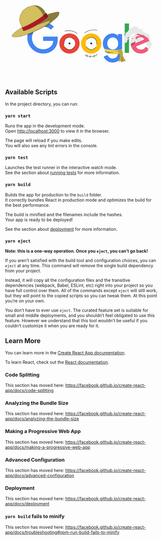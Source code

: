 <p align="center">
  <img width="460" height="300" src="data:image/svg+xml;base64,PD94bWwgdmVyc2lvbj0iMS4wIiBlbmNvZGluZz0iVVRGLTgiPz4KPCFET0NUWVBFIHN2ZyBQVUJM%0D%0ASUMgIi0vL1czQy8vRFREIFNWRyAxLjEvL0VOIiAiaHR0cDovL3d3dy53My5vcmcvR3JhcGhpY3Mv%0D%0AU1ZHLzEuMS9EVEQvc3ZnMTEuZHRkIj4KPCEtLSBDcmVhdG9yOiBDb3JlbERSQVcgMjAxOCAoNjQg%0D%0AQml0IFZlcnPDo28gZGUgYXZhbGlhw6fDo28pIC0tPgo8c3ZnIHhtbG5zPSJodHRwOi8vd3d3Lncz%0D%0ALm9yZy8yMDAwL3N2ZyIgeG1sOnNwYWNlPSJwcmVzZXJ2ZSIgd2lkdGg9IjgxLjc2MzltbSIgaGVp%0D%0AZ2h0PSIzMy40Nzg3bW0iIHZlcnNpb249IjEuMSIgc3R5bGU9InNoYXBlLXJlbmRlcmluZzpnZW9t%0D%0AZXRyaWNQcmVjaXNpb247IHRleHQtcmVuZGVyaW5nOmdlb21ldHJpY1ByZWNpc2lvbjsgaW1hZ2Ut%0D%0AcmVuZGVyaW5nOm9wdGltaXplUXVhbGl0eTsgZmlsbC1ydWxlOmV2ZW5vZGQ7IGNsaXAtcnVsZTpl%0D%0AdmVub2RkIgp2aWV3Qm94PSIwIDAgNjMyOC40NCAyNTkxLjIxIgogeG1sbnM6eGxpbms9Imh0dHA6%0D%0ALy93d3cudzMub3JnLzE5OTkveGxpbmsiPgogPGRlZnM+CiAgPHN0eWxlIHR5cGU9InRleHQvY3Nz%0D%0AIj4KICAgPCFbQ0RBVEFbCiAgICAuc3RyMCB7c3Ryb2tlOiMzNzM0MzU7c3Ryb2tlLXdpZHRoOjE1%0D%0ALjQ4O3N0cm9rZS1taXRlcmxpbWl0OjIyLjkyNTZ9CiAgICAuZmlsNSB7ZmlsbDpub25lfQogICAg%0D%0ALmZpbDIwIHtmaWxsOiNFN0U4RTh9CiAgICAuZmlsMTMge2ZpbGw6IzM3MzQzNX0KICAgIC5maWwx%0D%0ANyB7ZmlsbDojMzRBODUzfQogICAgLmZpbDQge2ZpbGw6IzNENjRBNn0KICAgIC5maWw2IHtmaWxs%0D%0AOiMzRDY0QTZ9CiAgICAuZmlsMiB7ZmlsbDojNDI4NUY0fQogICAgLmZpbDEyIHtmaWxsOiM4NzE1%0D%0AMTh9CiAgICAuZmlsMTAge2ZpbGw6Izg5N0EzRX0KICAgIC5maWwxNCB7ZmlsbDojOEE3QjQwfQog%0D%0AICAgLmZpbDExIHtmaWxsOiNBRDE5MkF9CiAgICAuZmlsMTgge2ZpbGw6I0IwNEU2NX0KICAgIC5m%0D%0AaWwxOSB7ZmlsbDojQjA0RTY1fQogICAgLmZpbDE2IHtmaWxsOiNCQUE2NDR9CiAgICAuZmlsOSB7%0D%0AZmlsbDojRDJCRDYyfQogICAgLmZpbDgge2ZpbGw6I0QzQkY1RX0KICAgIC5maWw3IHtmaWxsOiNE%0D%0ANEMwNUZ9CiAgICAuZmlsMCB7ZmlsbDojRUE0MzM1fQogICAgLmZpbDE1IHtmaWxsOiNFQkQxNEF9%0D%0ACiAgICAuZmlsMyB7ZmlsbDojRUU1QjdEfQogICAgLmZpbDEge2ZpbGw6I0ZCQkMwNX0KICAgXV0+%0D%0ACiAgPC9zdHlsZT4KIDwvZGVmcz4KIDxnIGlkPSJDYW1hZGFfeDAwMjBfMSI+CiAgPG1ldGFkYXRh%0D%0AIGlkPSJDb3JlbENvcnBJRF8wQ29yZWwtTGF5ZXIiLz4KICA8ZyBpZD0iXzIwOTg2NTQ4NDU2OTYi%0D%0APgogICA8cGF0aCBjbGFzcz0iZmlsMCIgZD0iTTMwNjYuNDQgMTczMC4xYzAsMjYxLjUxIC0yMDQu%0D%0ANTgsNDU0LjIyIC00NTUuNjUsNDU0LjIyIC0yNTEuMDcsMCAtNDU1LjY1LC0xOTIuNyAtNDU1LjY1%0D%0ALC00NTQuMjIgMCwtMjYzLjM1IDIwNC41OCwtNDU0LjIyIDQ1NS42NSwtNDU0LjIyIDI1MS4wNyww%0D%0AIDQ1NS42NSwxOTAuODYgNDU1LjY1LDQ1NC4yMnptLTE5OS40NiAwYzAsLTE2My40MiAtMTE4LjU3%0D%0ALC0yNzUuMjMgLTI1Ni4xOCwtMjc1LjIzIC0xMzcuNjIsMCAtMjU2LjE4LDExMS44MSAtMjU2LjE4%0D%0ALDI3NS4yMyAwLDE2MS43OCAxMTguNTcsMjc1LjIzIDI1Ni4xOCwyNzUuMjMgMTM3LjYyLDAgMjU2%0D%0ALjE4LC0xMTMuNjUgMjU2LjE4LC0yNzUuMjN6Ii8+CiAgIDxwYXRoIGNsYXNzPSJmaWwxIiBkPSJN%0D%0ANDA0OS40IDE3MzAuMWMwLDI2MS41MSAtMjA0LjU4LDQ1NC4yMiAtNDU1LjY1LDQ1NC4yMiAtMjUx%0D%0ALjA3LDAgLTQ1NS42NSwtMTkyLjcgLTQ1NS42NSwtNDU0LjIyIDAsLTI2My4xNSAyMDQuNTgsLTQ1%0D%0ANC4yMiA0NTUuNjUsLTQ1NC4yMiAyNTEuMDcsMCA0NTUuNjUsMTkwLjg2IDQ1NS42NSw0NTQuMjJ6%0D%0AbS0xOTkuNDYgMGMwLC0xNjMuNDIgLTExOC41NywtMjc1LjIzIC0yNTYuMTgsLTI3NS4yMyAtMTM3%0D%0ALjYyLDAgLTI1Ni4xOCwxMTEuODEgLTI1Ni4xOCwyNzUuMjMgMCwxNjEuNzggMTE4LjU3LDI3NS4y%0D%0AMyAyNTYuMTgsMjc1LjIzIDEzNy42MiwwIDI1Ni4xOCwtMTEzLjY1IDI1Ni4xOCwtMjc1LjIzeiIv%0D%0APgogICA8cGF0aCBjbGFzcz0iZmlsMiIgZD0iTTQ5OTEuNDEgMTMwMy4zM2wwIDgxNS40NWMwLDMz%0D%0ANS40NCAtMTk3LjgyLDQ3Mi40NCAtNDMxLjY4LDQ3Mi40NCAtMjIwLjE1LDAgLTM1Mi42NCwtMTQ3%0D%0ALjI0IC00MDIuNjEsLTI2Ny42NWwxNzMuNjYgLTcyLjI5YzMwLjkyLDczLjkyIDEwNi42OSwxNjEu%0D%0AMTcgMjI4Ljc0LDE2MS4xNyAxNDkuNywwIDI0Mi40NywtOTIuMzYgMjQyLjQ3LC0yNjYuMjJsMCAt%0D%0ANjUuMzIgLTYuOTcgMGMtNDQuNjQsNTUuMDggLTEzMC42NSwxMDMuMjEgLTIzOS4xOSwxMDMuMjEg%0D%0ALTIyNy4xLDAgLTQzNS4xNywtMTk3LjgyIC00MzUuMTcsLTQ1Mi4zNyAwLC0yNTYuMzkgMjA4LjA2%0D%0ALC00NTUuODUgNDM1LjE3LC00NTUuODUgMTA4LjMzLDAgMTk0LjM0LDQ4LjEzIDIzOS4xOSwxMDEu%0D%0ANTdsNi45NiAwIDAgLTczLjkyIDE4OS40MyAtMC4wMSAwIC0wLjJ6bS0xNzUuMjkgNDI4LjQxYzAs%0D%0ALTE1OS45NCAtMTA2LjY5LC0yNzYuODcgLTI0Mi40NywtMjc2Ljg3IC0xMzcuNjIsMCAtMjUyLjkx%0D%0ALDExNi45MyAtMjUyLjkxLDI3Ni44NyAwLDE1OC4zIDExNS4yOSwyNzMuNTkgMjUyLjkxLDI3My41%0D%0AOSAxMzUuNzcsMCAyNDIuNDcsLTExNS4yOSAyNDIuNDcsLTI3My41OXoiLz4KICAgPHBhdGggY2xh%0D%0Ac3M9ImZpbDMiIGQ9Ik02MDYxLjgyIDE4NzkuNTlsMTU0LjgyIDEwMy4yMWMtNDkuOTcsNzMuOTIg%0D%0ALTE3MC4zOCwyMDEuMzEgLTM3OC40NCwyMDEuMzEgLTI1OC4wMywwIC00NTAuNzMsLTE5OS40NiAt%0D%0ANDUwLjczLC00NTQuMjIgMCwtMjcwLjExIDE5NC4zNCwtNDU0LjIyIDQyOC40MSwtNDU0LjIyIDIz%0D%0ANS43MSwwIDM1MSwxODcuNTggMzg4LjY4LDI4OC45NWwyMC42OCA1MS42MSAtNjA3LjE5IDI1MS40%0D%0AOGM0Ni40OSw5MS4xMyAxMTguNzgsMTM3LjYyIDIyMC4xNSwxMzcuNjIgMTAxLjU3LDAgMTcyLjAy%0D%0ALC00OS45NyAyMjMuNjMsLTEyNS43M2wtMC4wMSAtMC4wMXptLTQ3Ni41NCAtMTYzLjQybDQwNS44%0D%0AOCAtMTY4LjU0Yy0yMi4zMiwtNTYuNzMgLTg5LjQ5LC05Ni4yNSAtMTY4LjU0LC05Ni4yNSAtMTAx%0D%0ALjM3LDAgLTI0Mi40Nyw4OS40OSAtMjM3LjM0LDI2NC43OWwwIC0wLjAxeiIvPgogICA8cGF0aCBj%0D%0AbGFzcz0iZmlsMiIgZD0iTTE0MTguNzQgMTYxMS45NGwwIC0xOTIuNzEgNjQ5LjM3IDBjNi4zNSwz%0D%0AMy41OCA5LjYzLDczLjMxIDkuNjMsMTE2LjMyIDAsMTQ0LjU4IC0zOS41MiwzMjMuMzYgLTE2Ni45%0D%0ALDQ1MC43MyAtMTIzLjg5LDEyOS4wMiAtMjgyLjIsMTk3LjgyIC00OTEuODksMTk3LjgyIC0zODgu%0D%0ANjcsMCAtNzE1LjUxLC0zMTYuNTkgLTcxNS41MSwtNzA1LjI3IDAsLTM4OC42OCAzMjYuODQsLTcw%0D%0ANS4yOCA3MTUuNTIsLTcwNS4yOCAyMTUuMDIsMCAzNjguMiw4NC4zNyA0ODMuMjksMTk0LjM0bC0x%0D%0AMzUuOTcgMTM1Ljk3Yy04Mi41MywtNzcuNDEgLTE5NC4zNCwtMTM3LjYyIC0zNDcuNTIsLTEzNy42%0D%0AMiAtMjgzLjgzLDAgLTUwNS44MiwyMjguNzQgLTUwNS44Miw1MTIuNTcgMCwyODMuODMgMjIxLjk5%0D%0ALDUxMi41NyA1MDUuODIsNTEyLjU3IDE4NC4xLDAgMjg4Ljk1LC03My45MiAzNTYuMTIsLTE0MS4x%0D%0AIDU0LjQ3LC01NC40NyA5MC4zMSwtMTMyLjI5IDEwNC40NCwtMjM4LjU3bC00NjAuNTYgMC4yIC0w%0D%0ALjAxIDAuMDJ6Ii8+CiAgIDxwYXRoIGNsYXNzPSJmaWw0IiBkPSJNNzEwLjMzIDEzODEuNTJsMjQz%0D%0ALjQ2IC0xMDYuN2MwLDAgMjguMzUsLTU5LjY3IDQzLjEyLC04MS4wNCAxNC43NywtMjEuMzcgLTgz%0D%0ALjI4LC0xMC45MSAtODMuMjgsLTEwLjkxbC0xNjAuNDIgNjQgLTI4LjE2IDM0Ljk4IC0xMy43NiAx%0D%0ANi4zMiAxNS4xOCA0LjMgLTE2LjEzIDc5LjA2eiIvPgogICA8Zz4KICAgIDxwYXRoIGNsYXNzPSJm%0D%0AaWw1IHN0cjAiIGQ9Ik0zMzA2LjY0IDIyNDUuMDZjMCwwIDMwMi41NywxOTAuODYgNTY2Ljc5LC0y%0D%0ANC4zNyIvPgogICAgPGxpbmUgY2xhc3M9ImZpbDUgc3RyMCIgeDE9IjM0MDQuNzMiIHkxPSIyMjMw%0D%0ALjY5IiB4Mj0iMzM4Ni42IiB5Mj0gIjIzNDcuMjUiIC8+CiAgICA8bGluZSBjbGFzcz0iZmlsNSBz%0D%0AdHIwIiB4MT0iMzU1Ny41MSIgeTE9IjIyNjkuNDEiIHgyPSIzNTQ1Ljg1IiB5Mj0gIjIzODEuOTMi%0D%0AIC8+CiAgICA8bGluZSBjbGFzcz0iZmlsNSBzdHIwIiB4MT0iMzcxMi40NSIgeTE9IjIyNTguMjEi%0D%0AIHgyPSIzNzMwLjg4IiB5Mj0gIjIzNjIuNzQiIC8+CiAgIDwvZz4KICAgPHBvbHlnb24gY2xhc3M9%0D%0AImZpbDYiIHBvaW50cz0iMTUzNi4wNyw5NzkuMDMgMTczOS42Miw4NDkuNDggMTY5MC42LDgyNi4y%0D%0ANyAxNDYxLjQ4LDk2MS44NyAxNDc0Ljg4LDk2Ny43ICIvPgogICA8Zz4KICAgIDxwYXRoIGNsYXNz%0D%0APSJmaWw3IiBkPSJNNDQxLjc1IDEwMDYuODhsLTEwNC4yMiA2Ni40OCAtNzMuODIgNTQuODNjLTMw%0D%0ALjc0LDIzLjI3IC0zNjEuMiwyNjEuODkgLTIyNC4wNywyOTMuMjQgMzE4LjE5LDcyLjc1IDkyNS4y%0D%0ALC0yMDQuMjggMTE5Ni4xMywtMzM3Ljk3bDI4OS45OCAtMTQ5LjU2IDIxMC43NiAtMTMwLjEzYzEw%0D%0AOC4yLC04OS4xIDQxMy40MywtMzA4LjAyIDQwMi42OSwtNDI1LjQ4IC0wLjUzLC01Ljc2IDU5LjQy%0D%0ALC05NC44MyAtMTM0LjIsLTY4LjIgLTg2LjMzLDExLjg4IC0zMzIuNDEsNjQuNDEgLTQwMi44NSwx%0D%0AMTAuNjVsLTE2LjE2IC0zMi45MmMtMjQuODgsLTUwLjY5IC0zOC4wNCwtMjUuODYgLTQ5LjU2LC00%0D%0ANi40OSAtMjE3Ljk5LC0zOTAuNTIgLTYxOS4zOSwtNDQzLjA5IC0xMDExLjAyLC0xMjAuOTcgLTcx%0D%0ALjg5LDg0Ljg5IC0xMjEuMzUsMTc1LjUzIC0xNTcuODUsMjY5LjQ3IC0yNC41OCw2NC4wOCAtMjcu%0D%0ANDEsMTI3LjY4IC0xNi41MSwxOTAuOTdsMzkuMDQgMTUwLjU1IDY5LjI0IDE1Mi4wOCAtMTcuNjEg%0D%0AMjMuNDR6Ii8+CiAgICA8Zz4KICAgICA8cGF0aCBjbGFzcz0iZmlsOCIgZD0iTTQzOS45OSAzNDcu%0D%0AMDZjLTcuNSwxNi43MyAtMjMuNDgsNDMuNDEgLTMzLjc4LDY3LjA3IC0zNi4wNCw4Mi43MSAtNjEu%0D%0AMDUsMTM3LjEgLTU1LjI3LDIyNS41MyA1LjA5LDc3LjcgNTcuNzIsMjg5LjE2IDEyNy4xNywzNjEu%0D%0ANDEgMjAuNzMsLTMuNiAzMy40NiwtMTAuNTUgNTMuNDEsLTE5Ljg4IDE2LjUyLC03LjcyIDM3LjEx%0D%0ALC0xNC42NSA1OS4wNiwtMjQuNSAxNTUuNjksLTY5LjkxIDE4My43LC04MC4zOCAzNDMuNjgsLTE3%0D%0AMi41IDE1NC40NywtODguOTQgMjk0LjI4LC0xNzYuMTggNDI4LjUzLC0yNzMuMjlsNTYuOTEgLTQ2%0D%0ALjA2Yy0xMC4xOSwtMTAuNDYgLTI5LjUsLTEzLjk2IC0yNy40OCwtNDMuOWwyMS43MyAyNS4zMWMt%0D%0ANjMuMTksLTE3MS44MyAtMjEwLjU5LC0zMzIuNTQgLTM3MC4wOSwtNDEzLjA4IC0zMC4zNSwtMTUu%0D%0AMzIgLTI1LjQ1LC0yMC40NiAtNjEuNTIsLTE2LjA4IC0xMDguOTUsMTMuMjQgLTIxOS4xLDUwLjkz%0D%0AIC0zMTYuNDUsMTEyLjkxIC0xOTguMzYsMTI2LjMgLTE3MC4xMywxNzcuNTQgLTIyNS45LDIxNy4w%0D%0ANnoiLz4KICAgICA8cGF0aCBjbGFzcz0iZmlsOSIgZD0iTTExNTguNTcgODg0LjZjLTEwMy4zNyw2%0D%0ANi4zMiAtMzAxLjU0LDE3My41IC00MTUuNzksMjA5Ljg1IC00NC4xNCwxNC4wNCAtMTU4LjE5LDYy%0D%0ALjI3IC0xOTUuNDksNjEuNTYgLTM5LjkzLC0wLjc2IC00Mi42NCwtMjcuNDEgLTU0LjM3LC02NC44%0D%0AMyAtMTIuNjgsLTQwLjQyIC00Mi41MiwtNDMuODkgLTQ2LjA5LC05MC41MmwtMzguMjMgMjUuODUg%0D%0AMzIuMSAtMTUuMDhjLTMwLjU5LDIzLjQ2IC01MDkuOTUsMzQyLjY4IC00MTIuNjQsMzk5LjgzIDU1%0D%0ALjM3LDMyLjUyIDIwNi40NiwxOS40MyAyNjMuMiw1LjM2IDEzMy4xNCwtMzMgMTQyLjA3LC0yOS42%0D%0ANyAyODguMTUsLTczLjE3IDIyOC44OSwtNjguMTYgNzAyLjc5LC0yOTQuMzkgOTI5LjA5LC00Mjcu%0D%0ANzIgNjIuMDMsLTM2LjU1IDIxOC4xNSwtMTQ4LjI3IDIxMi41OCwtMjA4Ljc4IC0zMy4wNSwtMTAu%0D%0ANzIgLTIzNC4xNSw2OS41NyAtMjgwLjUzLDg2LjIyIC0zOC41NywxMy44NSAtMjYxLjksOTMuNjEg%0D%0ALTI4MS45OCw5MS40MnoiLz4KICAgICA8cGF0aCBjbGFzcz0iZmlsMTAiIGQ9Ik0xNTkzLjU3IDM5%0D%0AMy42OWMtNy4yMywyNy40MSAzNy42NSw3NiA1MC44NSwxMDMuODkgLTUyLjg3LDExNy40MiAtMzUz%0D%0ALDMwNS4xMiAtNDg1Ljg2LDM4Ny4wMiAyMC4wOCwyLjE5IDI0My40MSwtNzcuNTcgMjgxLjk4LC05%0D%0AMS40MiA0Ni4zOSwtMTYuNjYgMjQ3LjQ4LC05Ni45NCAyODAuNTMsLTg2LjIyIDUuNTYsNjAuNTEg%0D%0ALTE1MC41NiwxNzIuMjMgLTIxMi41OCwyMDguNzggLTIyNi4zLDEzMy4zNCAtNzAwLjIsMzU5LjU2%0D%0AIC05MjkuMDksNDI3LjcyIC0xNDYuMDcsNDMuNSAtMTU1LjAxLDQwLjE2IC0yODguMTUsNzMuMTcg%0D%0ALTU2Ljc0LDE0LjA3IC0yMDcuODMsMjcuMTYgLTI2My4yLC01LjM2IC05Ny4zMSwtNTcuMTQgMzgy%0D%0ALjA1LC0zNzYuMzcgNDEyLjY0LC0zOTkuODNsLTMyLjEgMTUuMDhjLTY2LjI1LDMzLjE1IC0xODUu%0D%0ANzMsMTI1LjM5IC0yNDUuMSwxNzQgLTU3LjI3LDQ2LjkgLTE2NS45NiwxNDEuOTggLTE2My40NSwx%0D%0AOTkuNTEgMTkuMjIsMjguNTQgNDcuMTQsMzAuNzggNzEuNzcsMzUuMjIgMTkxLjI4LDM0LjU0IDQ0%0D%0ANi4xMywtNTAuMzcgNjI2LjM0LC0xMTQuNTcgMjY4LjI2LC05NS41NyA1MjUuMTQsLTIxNi43OSA3%0D%0AODAuMjYsLTM1Mi4yMiA4Ny40MSwtNDYuNCAyOTYuMTUsLTE2NS44NCAzNTMuNDYsLTIzMy42NSA1%0D%0AOS41NCwtNzAuNDUgMzcuODksLTQwLjYgNzQuNzQsLTYwLjA4IDE5Ljc2LC0xMC40NCA1NC41Nywt%0D%0ANDcuMTkgNzQuNTQsLTY0LjkxIDU0LjQsLTQ4LjIzIDkwLjYxLC03My42NCAxMjMuODcsLTEzMy4x%0D%0AIDgxLjQyLC0xNDUuNjIgNzIuOTUsLTIxMy4zNyAtMTI4LjU4LC0xNjQuOTQgLTc3Ljg4LDE4Ljcy%0D%0AIC0zMTEuMTcsNzIuMTcgLTM3MCwxMTAuMTNsLTEyLjg4IC0yOC4yM3oiLz4KICAgICA8cGF0aCBj%0D%0AbGFzcz0iZmlsMTEiIGQ9Ik00NTguNzYgMTAxNS40YzIwLjY4LDM0LjUxIDM2Ljc2LDQyLjk0IDQ4%0D%0ALjYyLDg0LjM2IDkuMDYsMzEuNjUgMjIuNjEsNDYuNzMgNTEuOTUsNDIuOSA0MS44LC01LjQ0IDEy%0D%0AMS4yMiwtNDEuMTQgMTY0LjcsLTU0LjY0IDE2OS41NCwtNTIuNjkgNTE1Ljk1LC0yNTguNTYgNjYx%0D%0ALjU3LC0zNjYuOTMgNDcuNzksLTM1LjU3IDEyNC45MSwtNzguODUgMTIwLjU3LC0xMTEuODggLTIu%0D%0AOTgsLTIyLjcxIC0xMi40NywtNjQuMzggLTI5LjQxLC03OS41N2wtNTcuOTUgLTQyLjg5Yy00MC4z%0D%0ANiwxNy45MyAtNzMuNzUsNTIuMDggLTEwNC4wMiw3Ni44NyAtMjguNzQsMjMuNTMgLTgyLjc5LDU4%0D%0ALjAzIC0xMTUuMSw3Ny4xNSAtODEuNDgsNDguMjEgLTE2My4xMiw5Ny44OSAtMjQ0LjY2LDE0NS42%0D%0AOSAtMTgwLjg5LDEwNi4wMyAtMjE2LjMzLDExMC40NiAtMzczLjk3LDE4Ni45NyAtNzUuNTksMzYu%0D%0ANjkgLTYxLjAxLDI1LjQ2IC0xMjIuMyw0MS45N3oiLz4KICAgICA8cGF0aCBjbGFzcz0iZmlsMTAi%0D%0AIGQ9Ik00MzkuOTkgMzQ3LjA2YzU1Ljc3LC0zOS41MiAyNy41NCwtOTAuNzYgMjI1LjksLTIxNy4w%0D%0ANiA5Ny4zNSwtNjEuOTggMjA3LjUxLC05OS42NyAzMTYuNDUsLTExMi45MSAzNi4wOCwtNC4zOCAz%0D%0AMS4xOCwwLjc2IDYxLjUyLDE2LjA4IDE1OS41LDgwLjU0IDMwNi45LDI0MS4yNCAzNzAuMDksNDEz%0D%0ALjA4bC0yMS43MyAtMjUuMzFjLTIuMDIsMjkuOTQgMTcuMjgsMzMuNDQgMjcuNDgsNDMuOSAyNi4x%0D%0ANCwtMTkuODUgMTAyLjc5LC03Ni41MiAxMTQuMjQsLTEwNy45OWwtNDIuMzggLTgzLjYzYy0xMDMu%0D%0AMTIsLTE2OC41NiAtMzA1LjAzLC0yOTcuODEgLTUwMi44MSwtMjY5LjI2IC04MC41MywxMS42MiAt%0D%0AMjU4LjE2LDU5Ljg5IC0zMjYuNTcsMTExLjkyIC0xMTIuMTQsODUuMjggLTExNC4xOCw1Ni45NyAt%0D%0AMjA4LjMyLDE5NC4wNCAtMy40OCw1LjA3IC03LjY0LDEwLjM5IC05LjMzLDE0LjE3IC0xMS43NCwy%0D%0ANi4yNCAtNC45NywyLjg2IC00LjU0LDIyLjk2eiIvPgogICAgIDxwYXRoIGNsYXNzPSJmaWwxMiIg%0D%0AZD0iTTQ1OC43NiAxMDE1LjRjNjEuMjksLTE2LjUgNDYuNzEsLTUuMjcgMTIyLjMsLTQxLjk3IDE1%0D%0ANy42NCwtNzYuNTEgMTkzLjA4LC04MC45NCAzNzMuOTcsLTE4Ni45NyA4MS41NCwtNDcuNzkgMTYz%0D%0ALjE4LC05Ny40OCAyNDQuNjYsLTE0NS42OSAzMi4zMSwtMTkuMTIgODYuMzYsLTUzLjYyIDExNS4x%0D%0ALC03Ny4xNSAzMC4yNywtMjQuNzkgNjMuNjcsLTU4Ljk0IDEwNC4wMiwtNzYuODdsNTcuOTUgNDIu%0D%0AODljMTYuOTQsMTUuMTkgMjYuNDMsNTYuODYgMjkuNDEsNzkuNTcgNC4zMywzMy4wMyAtNzIuNzgs%0D%0ANzYuMzEgLTEyMC41NywxMTEuODggLTE0NS42MiwxMDguMzcgLTQ5Mi4wMiwzMTQuMjUgLTY2MS41%0D%0ANywzNjYuOTMgLTQzLjQ3LDEzLjUxIC0xMjIuOSw0OS4yIC0xNjQuNyw1NC42NCAtMjkuMzQsMy44%0D%0AMiAtNDIuODksLTExLjI1IC01MS45NSwtNDIuOSAtMTEuODcsLTQxLjQyIC0yNy45NCwtNDkuODQg%0D%0ALTQ4LjYyLC04NC4zNnptLTExLjkzIC0xNC43NGMzLjU4LDQ2LjYzIDMzLjQxLDUwLjEgNDYuMDks%0D%0AOTAuNTIgMTEuNzMsMzcuNDIgMTQuNDQsNjQuMDcgNTQuMzcsNjQuODMgMzcuMywwLjcxIDE1MS4z%0D%0ANSwtNDcuNTIgMTk1LjQ5LC02MS41NiAxMTQuMjYsLTM2LjM1IDMxMi40MywtMTQzLjU0IDQxNS43%0D%0AOSwtMjA5Ljg1IDEzMi44NiwtODEuOSA0MzIuOTgsLTI2OS42IDQ4NS44NiwtMzg3LjAyIC0xMy4y%0D%0ALC0yNy44OSAtNTguMDgsLTc2LjQ4IC01MC44NSwtMTAzLjg5IC0zMS4zNiwtNTcuNjYgLTMzLjc1%0D%0ALC0yNy40NSAtNTcuMzgsLTQ4LjUxIC05LjIxLC04LjIyIC0zNi42OCwtNTcuODcgLTQ0LjY0LC03%0D%0AMS45NGw0Mi4zOCA4My42M2MtMTEuNDYsMzEuNDcgLTg4LjEsODguMTQgLTExNC4yNCwxMDcuOTls%0D%0ALTU2LjkxIDQ2LjA2Yy0xMzQuMjYsOTcuMTEgLTI3NC4wNywxODQuMzUgLTQyOC41MywyNzMuMjkg%0D%0ALTE1OS45OCw5Mi4xMiAtMTg3Ljk5LDEwMi41OCAtMzQzLjY4LDE3Mi41IC0yMS45NCw5Ljg1IC00%0D%0AMi41MywxNi43OCAtNTkuMDYsMjQuNSAtMTkuOTUsOS4zMyAtMzIuNjksMTYuMjggLTUzLjQxLDE5%0D%0ALjg4IC02OS40NSwtNzIuMjUgLTEyMi4wOCwtMjgzLjcxIC0xMjcuMTcsLTM2MS40MSAtNS43OCwt%0D%0AODguNDQgMTkuMjMsLTE0Mi44MiA1NS4yNywtMjI1LjUzIDEwLjMxLC0yMy42NiAyNi4yOCwtNTAu%0D%0AMzQgMzMuNzgsLTY3LjA3IC0xOS43NiwxNC43NiAtNTkuMDMsMTEwLjI1IC02Ny43OSwxMzMuNjUg%0D%0ALTY1LjcyLDE3NS40OCAtMy43OCwzMzIuOTQgODQuNDcsNTA3Ljg4bC05Ljg0IDEyLjA3eiIvPgog%0D%0AICAgPC9nPgogICA8L2c+CiAgIDxjaXJjbGUgY2xhc3M9ImZpbDEzIiBjeD0iMzU5My43NiIgY3k9%0D%0AIjE3MzAuMSIgcj0iNDIuMTkiLz4KICAgPGNpcmNsZSBjbGFzcz0iZmlsMTMiIGN4PSIyNjEwLjc5%0D%0AIiBjeT0iMTczMC4xIiByPSI0Mi4xOSIvPgogICA8cGF0aCBjbGFzcz0iZmlsNSBzdHIwIiBkPSJN%0D%0AMzM2Ny45OSAxODYzLjFjMCwwIDE4MS4wMSwzMDIuMjIgNDMwLjYxLDM0LjgxIi8+CiAgIDxwYXRo%0D%0AIGNsYXNzPSJmaWw1IHN0cjAiIGQ9Ik0zNDAwLjc1IDE1NDYuMDVjMCwwIDkwLjA4LC05OC40NiAx%0D%0AOTUuMTgsLTkzLjc4IDEyOC4wOSw1LjcgMjUyLjc5LDc4LjEyIDI1MSwzMjEuNjEiLz4KICAgPHBh%0D%0AdGggY2xhc3M9ImZpbDUgc3RyMCIgZD0iTTI4MzguNDggMTg2NC4yOGMwLDAgLTE4MS4wMSwzMDIu%0D%0AMjIgLTQzMC42MSwzNC44MSIvPgogICA8cGF0aCBjbGFzcz0iZmlsNSBzdHIwIiBkPSJNMjgwNS43%0D%0AMiAxNTQ3LjIzYzAsMCAtOTAuMDgsLTk4LjQ2IC0xOTUuMTgsLTkzLjc4IC0xMjguMDksNS43IC0y%0D%0ANTIuNzksNzguMTIgLTI1MSwzMjEuNjEiLz4KICAgPHBhdGggY2xhc3M9ImZpbDUgc3RyMCIgZD0i%0D%0ATTMyOTQuMDggMTI1NC40NGMwLDAgMjI0LjYsLTIwNy42MSA1NzMuMzksLTExNy4wNiIvPgogICA8%0D%0AcGF0aCBjbGFzcz0iZmlsNSBzdHIwIiBkPSJNMjk2NS44NiAxMjg1Ljk3YzAsMCAtMjI0LjYsLTIw%0D%0ANy42MSAtNTczLjM5LC0xMTcuMDYiLz4KICAgPGc+CiAgICA8cGF0aCBjbGFzcz0iZmlsMTQiIGQ9%0D%0AIk00OTMzLjQyIDI1NTEuNDNjMCwwIDAuMTIsLTI3LjQxIC0wLjExLC00NS4xIC0wLjIzLC0xNy42%0D%0AOSA1Ljc0LC01NC44MSA1Ljc0LC01NC44MWw2MS44NiAtMjguMTYgMTguMzQgMTAyLjQgNDUuNjYg%0D%0ALTM3LjEyIDQ4LjIxIDYuNCAzNC4xMyA0Mi4yNGMwLDAgLTY1LjQ2LC0zNC41NiAtMTAxLjQyLDQu%0D%0AMDZsLTk5Ljk2IDE1LjE1IC0xMi40NiAtNS4wNXoiLz4KICAgIDxwYXRoIGNsYXNzPSJmaWwxNSIg%0D%0AZD0iTTQyMDMuNjQgMTk2OC41MmMwLDAgNTE0LjE3LDEyMy44IDc4Ny43NywwbC00LjI5IDIwNi43%0D%0ANWMwLDAgLTQ5MC4wNywxMTMuMTYgLTc2Ni41MywtNjQuMzNsLTIwLjcgLTEyNy4xNCAzLjc1IC0x%0D%0ANS4yOHoiLz4KICAgIDxwYXRoIGNsYXNzPSJmaWwxNCIgZD0iTTQyMTkuMDkgMjEwMS42OGMwLDAg%0D%0AMTU5LjY1LDEwNS45NiAyMjEuNzQsNjAuNDcgNjIuMDksLTQ1LjQ5IDI4NS4yMywyMC44NCAxNTYu%0D%0AMTgsLTE1Ljk1IDAsMCAxNS4zNiwtMzAuNzMgLTE1Mi43MywtMjEuMzQgMCwwIC0xNTcsLTExLjk0%0D%0AIC0yMDIuMjMsLTQwLjEgLTQ1LjIyLC0yOC4xNiAtNi42MSwtNDIuNDEgLTM0LjAyLC01MS4wN2w4%0D%0ALjQ4IDUyLjEyIDIuNTkgMTUuODd6Ii8+CiAgICA8cGF0aCBjbGFzcz0iZmlsMTQiIGQ9Ik00ODQz%0D%0ALjM1IDIwNTcuOTJjMCwwIC02OS4zLDIzLjcxIC0xMTEuOTQsMjAuODUgLTQyLjY0LC0yLjg2IC02%0D%0AMy44NywtMi4xNSAtNzMuMTQsMS40MSAwLDAgLTcuNTMsLTE1LjM2IDc0LjgsLTEwLjY3IDAsMCA3%0D%0ANi44OSwtNS45NyA5OS4wNCwtMjAuMDUgMjIuMTUsLTE0LjA4IDMuMjQsLTIxLjIxIDE2LjY2LC0y%0D%0ANS41M2wtNC4xNiAyNi4wNiAtMS4yNiA3LjkzeiIvPgogICAgPHBhdGggY2xhc3M9ImZpbDE0IiBk%0D%0APSJNNDk1NS41NyAyMDk3LjMyYzAsMCAtNjIuNDgsNDEuNDIgLTEwNS4xMiwzOC41NiAtNDIuNjQs%0D%0ALTIuODYgLTQ2LjgsLTI1LjYyIC03OS45NywtMTYuMyAwLDAgLTcuNTMsLTE1LjM2IDc0LjgsLTEw%0D%0ALjY3IDAsMCA3Ni44OSwtNS45NyA5OS4wNCwtMjAuMDUgMjIuMTUsLTE0LjA4IDMuMjQsLTIxLjIx%0D%0AIDE2LjY2LC0yNS41M2wtNC4xNiAyNi4wNiAtMS4yNiA3LjkzeiIvPgogICAgPHBhdGggY2xhc3M9%0D%0AImZpbDE2IiBkPSJNNDgwNC45OSAyMDIyLjc1YzIuOTEsMi4yOCA2LC0zLjk3IDkuMzcsMy45IDMu%0D%0AMzcsNy44NyAxMi40MSw2OC4yMSAxMi40MSw2OC4yMSAwLDAgMTIuODgsODEuNTYgMjIuODksOTEu%0D%0ANTggMTAuMDIsMTAuMDIgMjAuMDMsMTQxLjE5IDE4LjEzLDE1OS43OSAtMS45MSwxOC42IC0yMS40%0D%0AOCwyMTEuMyAtMjkuMSwyMjguNDcgLTcuNjMsMTcuMTcgOTYuMzUsLTEwMS4xMiAxMzcuMzcsLTY5%0D%0ALjY0IDQxLjAyLDMxLjQ4IC01Ni4yOCwyNS43NiAtNDEuMDIsNTIuNDggMTUuMjYsMjYuNzEgMTEw%0D%0ALjY2LC05LjU0IDEyMi4xLC0yNC44MSAxMS40NSwtMTUuMjYgNDUuOCwtNDEuOTcgODIuMDQsMS45%0D%0AMSAzNi4yNSw0My44OCAtMjAuOTksLTExMC42NiAtNjYuNzgsLTE2NC4wOSAtNDUuNzksLTUzLjQy%0D%0AIC00NS43OSwtMTE4LjI5IC00NS43OSwtMTg4Ljg4IDAsLTcwLjYgLTE5LjU4LC04Ni4xNSAtMzQu%0D%0AMzQsLTEzMS42NSAtMTUuNzUsLTQ4LjU4IC0zNi4wOCwtNjcuMzQgLTYwLjM1LC02Ni41NiAtNy45%0D%0ANywwLjI2IC0xNS42Myw2LjQ1IC0yNC42OSw5LjM0IC0xMS4zOCwzLjY1IC0yNC4xOCwzIC0zNy4x%0D%0ANyw5LjAzIC0yNC4yNCwxMS4yNyAtMjkuMTYsLTAuNzMgLTQwLjg1LDYuNDMgLTguMzQsNS4xIC0y%0D%0AMi43OCwtNSAtMjQuMjIsMTQuNDd6Ii8+CiAgICA8cGF0aCBjbGFzcz0iZmlsMTQiIGQ9Ik01MDA3%0D%0ALjM3IDI1NTcuODhjMCwwIC04LjExLC0xOS4wNCAwLjIyLC0zNC44OSA4LjM0LC0xNS44NSAtOS42%0D%0ANSwtNTcuNjEgLTE3LjMxLC03NC40NSAtNy42NSwtMTYuODQgLTE1LjM2LC01NC42IC0xNS4zNiwt%0D%0ANzQuMjMgMCwtMTkuNjMgMTMuNjUsLTc4LjUxIDEzLjY1LC03OC41MSAwLDAgMi45NCwzNS45MiA4%0D%0ALjkyLDYzLjM0IDMuNiwxNi40OSA2LjQ3LDQyLjQ1IDYuODcsNDUuNDYgOC40MSw2My40MyAzMS4y%0D%0ANSw2MS40MiAzOS4yNSwxMTcuMzNsMi4yMyAxOS40MmMtMTEuOTgsNi42IC0yNC44NiwxMi4wNyAt%0D%0AMzguNDcsMTYuNTR6Ii8+CiAgICA8cGF0aCBjbGFzcz0iZmlsMTQiIGQ9Ik00ODUyLjc2IDIxOTMu%0D%0AMThjMCwwIDE3LjEyLC00Mi4yMyA0NC40MywxMjAuNzUgMCwwIC0yNi4wMyw3NS41MiAtMjMuNDcs%0D%0AMTAxLjk3IDIuNTYsMjYuNDUgLTE0Ljc1LDEzLjM5IC0xNC43NSwxMy4zOWw2Ljg1IC02My45MiAx%0D%0ALjU5IC00NS45MSAtNC43NCAtNjEuNjMgLTkuOTEgLTY0LjY1eiIvPgogICA8L2c+CiAgIDxwb2x5%0D%0AZ29uIGNsYXNzPSJmaWwxNyIgcG9pbnRzPSI1MzAzLjcxLDgyNS4zNiA1MzAzLjcxLDIxNTYuNDYg%0D%0ANTEwOS4xNiwyMTU2LjQ2IDUxMDkuMTYsODI1LjM2ICIvPgogICA8cGF0aCBjbGFzcz0iZmlsMTgi%0D%0AIGQ9Ik02MDAwLjI3IDEzNzcuMDJjMCwwIC0zODIuODYsLTY4LjAzIC0zMTQuNDUsLTgxLjQ1IDY4%0D%0ALjQxLC0xMy40MSA2NS4yNSwtMTYuNDYgODcuMzYsLTEwLjc5bDIyOS42NyA1OC45NCAtMi41OCAz%0D%0AMy4zeiIvPgogICA8cGF0aCBjbGFzcz0iZmlsMTkiIGQ9Ik01NDA0LjI0IDE4NTYuODljMCwwIDk1%0D%0ALjAzLC05Ni44MyAxMjAuNjMsLTEwNS4zNiAyNS42LC04LjUzIDU4LjI4LC0zMi41MiA2MC43MSwt%0D%0ANjEuMDEgMi40MywtMjguNDkgMjMuNTgsLTkyLjMyIDE0LjgxLC04OS4xN2wtMjI3LjQgODEuOTIg%0D%0AMjEgMTI2LjcyIDEwLjI1IDQ2Ljl6Ii8+CiAgIDxwYXRoIGNsYXNzPSJmaWwyMCIgZD0iTTU5OTIu%0D%0ANDYgMTExN2MtNDQuNTksLTE2Ljg3IC02OC4wNiwtMTcuOTggLTEyNy4wOSwtMy4xNCA0NC45NSw1%0D%0ANC43NyA3My44Myw2Ni41NSAxMjYuMjUsMTAyLjAzIDI0Ljc1LDE2Ljc2IDM3LjE5LDI4LjE1IDYz%0D%0ALjM3LDM4Ljk2IDE2Mi40OSw2Ny4wNyAyMDguODcsNDYuNzQgMTc5LjQzLDI2MC45NSAtMjAuNjEs%0D%0AMTQ5Ljk5IDIwNi42OCwxMjcuMzUgMTkuNyw0MTcuMzcgLTQwLjc0LDYzLjE4IC0zMy40Nyw2NC4z%0D%0AOCAtMTE2LjcxLDEwMy45MiA0LjU0LC0zNC4wOSA2Ny40LC0xMDEuMDYgMjEuOTYsLTE4MC42MSAt%0D%0AMTguMjYsLTMxLjk3IC05NS4wNCwtMTE2LjU3IC0xMzYuMzUsLTE1OC44bDE4My45NCAtNzMuMzMg%0D%0ALTAuOCAtMS4wOGMxMi4wMyw5LjQ3IDI0LjM0LDIwLjkxIDM3LjA3LDM0LjggLTI1LjE1LC01Ni44%0D%0ANiAtNjMuNDUsLTE1Ni4yOSAtMTEwLjgsLTE5Ny4wNyAtMjUuMzEsLTIxLjgxIC01NS42MywtMjgu%0D%0AMjUgLTgyLjQ1LC00NS40OCAtMTUuNzEsLTEwLjEgLTY0LjQ5LC01MS45NCAtNzQuNjQsLTU2LjUg%0D%0ALTYuMDQsLTIuNzIgLTgwLjk1LC0xMS41OSAtOTIuNDQsLTEzLjY1bC0xNzUuOTQgLTU1LjI5Yy0y%0D%0ANC4yMiwtMTEuNSAtNTguMDUsLTMxLjUyIC03OS44LC0zNi4xMSAtODMuMSw3NS40MyAtNzAsLTIg%0D%0ALTIzMi42Myw4MS4wMiAtNi43OSwyMi4zOCAtMTEuOCw2OS40MyAtMS44LDEwMi4xNiAtMzUuNSw1%0D%0ALjEyIC02OS42OSwtNi43MyAtODkuOTQsLTIuNTQgLTE4LjkyLDMuOTIgLTc0LjQsMzUuNjMgLTgz%0D%0ALjU2LDUzLjk0IDc5LjksMTYuNiA3MC42LC0xMS43MyAxMTkuNzUsMjYuNDIgLTcyLjQ2LDIzLjE3%0D%0AIC0xMTIuODIsMjQuOCAtMTEyLjU1LDkzLjU0IDAuMTgsNDUuMTEgLTI5LjU0LDgxLjMxIC04OS4z%0D%0AMywxMDguMzYgLTEzLjc1LC00MC4xNSAtNDMuMzMsLTEwMi43OSAtNDUuMjIsLTE0MC40MiAtMS41%0D%0AMiwtMzAuNDMgMS44OSwtMTMuNTUgNy44OCwtMzIuNjUgMjMuNzUsLTc1LjY3IC0xMjkuOTUsLTIw%0D%0AMC4xNiAyNC45OSwtMzQyLjE0IDEuNzcsNTAuODUgLTQ3LjI4LDEyNy40NCAyLjMxLDE5MC45MyAt%0D%0AMC44MSwtNy40MiA5LjIxLC0zMi42NiAxMS42NiwtNDYuMzYgMjIuNDQsLTEyNS4zOSAtOC4xNCwt%0D%0ANzQuMjcgNzMuMTksLTEzMC44NCAzOS42MywtMjcuNTYgNTYuMjksLTQ5LjQ0IDY3LjY5LC04MS43%0D%0AOCAxNC43NCwtNDEuODIgMjcuMzUsLTQ4Ljc4IDc1Ljk4LC04MC40NiAyMTguNiwtMTQyLjM4IDI4%0D%0ANS42OSwtMTU0LjczIDQxMy4wNiw0My43MyA5Mi4wNCwtNDIuNjYgMTYyLjE5LC00MC4xIDIyMy43%0D%0AOSwyMC4xMXptLTE3MS43OSA0OTkuMWMtNDQuMjEsLTguNDQgLTY1LjQ3LDE2LjA0IC0xMjAuMDgs%0D%0ANTUuMDggLTI5LjksLTE0LjY5IC00OC4yNCwtMzUuNTYgLTc3LjI0LC00MC4xOCAtNDMuMDEsLTYu%0D%0AODUgLTU1LjUyLC02Ljc3IC02MS41LDMxLjgyIC01My45NSwxOS4zNSAtMTAxLjY2LDIzLjExIC0x%0D%0ANDUuNzMsNjUuNjMgLTMyLjE4LDMxLjA0IC00NC40Nyw2Ny4xMSAtODIuNzYsOTcuMjkgLTMxLjI4%0D%0ALC03MS44MyAtOC41OCwtMTM3LjI3IDE5LjgzLC0xODcuMiA2Mi40LC0xMDkuNzEgMTE5LjIyLC0x%0D%0AMDkuODIgMTI5LjA1LC0xNTAuMyA1LjUzLC0yMi43OSAtMTMuODQsLTE2Ljg1IDEuNDIsLTQ1Ljk5%0D%0AIDIwLjUzLC0zOS4yIDc0Ljg2LC04NS44NyAxMjYuNzQsLTk5LjI2IDYwLjU2LC0xNS42MSAxNDEu%0D%0AMDQsOSAxODAuMTQsNTggLTQ1LjE2LC0xLjYxIC04OS4xLC0xNS44OSAtMTQ2LjEsMTMuNCAtNjAu%0D%0AMzksMzEuMDMgLTU2LjM1LDc0LjU5IC0yMS4xLDEyNy4zNyAyODkuMSwtMTMyLjQgMTI0Ljg2LC0x%0D%0AOS42NCAzMjMuNDcsMjQuMzNsLTEyNi4xNCA1MC4wMnoiLz4KICA8L2c+CiA8L2c+Cjwvc3ZnPgo=">
</p>

## Available Scripts

In the project directory, you can run:

### `yarn start`

Runs the app in the development mode.<br />
Open [http://localhost:3000](http://localhost:3000) to view it in the browser.

The page will reload if you make edits.<br />
You will also see any lint errors in the console.

### `yarn test`

Launches the test runner in the interactive watch mode.<br />
See the section about [running tests](https://facebook.github.io/create-react-app/docs/running-tests) for more information.

### `yarn build`

Builds the app for production to the `build` folder.<br />
It correctly bundles React in production mode and optimizes the build for the best performance.

The build is minified and the filenames include the hashes.<br />
Your app is ready to be deployed!

See the section about [deployment](https://facebook.github.io/create-react-app/docs/deployment) for more information.

### `yarn eject`

**Note: this is a one-way operation. Once you `eject`, you can’t go back!**

If you aren’t satisfied with the build tool and configuration choices, you can `eject` at any time. This command will remove the single build dependency from your project.

Instead, it will copy all the configuration files and the transitive dependencies (webpack, Babel, ESLint, etc) right into your project so you have full control over them. All of the commands except `eject` will still work, but they will point to the copied scripts so you can tweak them. At this point you’re on your own.

You don’t have to ever use `eject`. The curated feature set is suitable for small and middle deployments, and you shouldn’t feel obligated to use this feature. However we understand that this tool wouldn’t be useful if you couldn’t customize it when you are ready for it.

## Learn More

You can learn more in the [Create React App documentation](https://facebook.github.io/create-react-app/docs/getting-started).

To learn React, check out the [React documentation](https://reactjs.org/).

### Code Splitting

This section has moved here: https://facebook.github.io/create-react-app/docs/code-splitting

### Analyzing the Bundle Size

This section has moved here: https://facebook.github.io/create-react-app/docs/analyzing-the-bundle-size

### Making a Progressive Web App

This section has moved here: https://facebook.github.io/create-react-app/docs/making-a-progressive-web-app

### Advanced Configuration

This section has moved here: https://facebook.github.io/create-react-app/docs/advanced-configuration

### Deployment

This section has moved here: https://facebook.github.io/create-react-app/docs/deployment

### `yarn build` fails to minify

This section has moved here: https://facebook.github.io/create-react-app/docs/troubleshooting#npm-run-build-fails-to-minify
